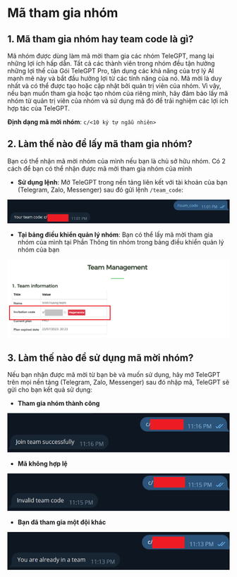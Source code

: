 # Mã tham gia nhóm

## 1. Mã tham gia nhóm hay team code là gì?
Mã nhóm được dùng làm mã mời tham gia các nhóm TeleGPT, mang lại những lợi ích hấp dẫn. Tất cả các thành viên trong nhóm đều tận hưởng những lợi thế của Gói TeleGPT Pro, tận dụng các khả năng của trợ lý AI mạnh mẽ này và bắt đầu hưởng lợi từ các tính năng của nó. Mã mời là duy nhất và có thể được tạo hoặc cập nhật bởi quản trị viên của nhóm. Vì vậy, nếu bạn muốn tham gia hoặc tạo nhóm của riêng mình, hãy đảm bảo lấy mã nhóm từ quản trị viên của nhóm và sử dụng mã đó để trải nghiệm các lợi ích hợp tác của TeleGPT.

**Định dạng mã mời nhóm**: `c/<10 ký tự ngẫu nhiên>`

## 2. Làm thế nào để lấy mã tham gia nhóm?
Bạn có thể nhận mã mời nhóm của mình nếu bạn là chủ sở hữu nhóm. Có 2 cách để bạn có thể nhận được mã mời tham gia nhóm của mình

* **Sử dụng lệnh**: Mở TeleGPT trong nền tảng liên kết với tài khoản của bạn (Telegram, Zalo, Messenger) sau đó gửi lệnh `/team_code`:

![Thành công](/static/img/team-code/1.png)

* **Tại bảng điều khiển quản lý nhóm**: Bạn có thể lấy mã mời tham gia nhóm của mình tại Phần Thông tin nhóm trong bảng điều khiển quản lý nhóm của bạn

![Thành công](/static/img/team-code/2.png)

## 3. Làm thế nào để sử dụng mã mời nhóm?
Nếu bạn nhận được mã mời từ bạn bè và muốn sử dụng, hãy mở TeleGPT trên mọi nền tảng (Telegram, Zalo, Messenger) sau đó nhập mã, TeleGPT sẽ gửi cho bạn kết quả sử dụng:

* **Tham gia nhóm thành công**

![Thành công](/static/img/team-code/3.png)

* **Mã không hợp lệ**

![Thành công](/static/img/team-code/4.png)

* **Bạn đã tham gia một đội khác**

![Thành công](/static/img/team-code/5.png)
